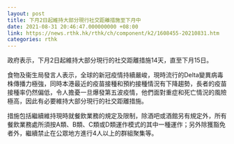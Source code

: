 ```yaml
---
layout: post
title: 下月2日起維持大部分現行社交距離措施至下月中
date: 2021-08-31 20:46:47.000000000 +08:00
link: https://news.rthk.hk/rthk/ch/component/k2/1608455-20210831.htm
categories: rthk
---
```


政府表示，下月2日起維持大部分現行的社交距離措施14天，直至下月15日。

食物及衞生局發言人表示，全球的新冠疫情持續嚴峻，現時流行的Delta變異病毒株傳播力極強，同時本港最近的疫苗接種和預約接種情況有下降趨勢，長者的疫苗接種率仍然偏低，令人擔憂一旦爆發第五波疫情，他們面對重症和死亡情況的風險極高，因此有必要維持大部分現行的社交距離措施。

措施包括繼續維持現時就餐飲業務的規定及限制，除酒吧或酒館另有規定外，所有餐飲業務處所須按A類、B類、C類或D類運作模式的其中一種運作；另外除獲豁免者外，繼續禁止在公眾地方進行4人以上的群組聚集等。
